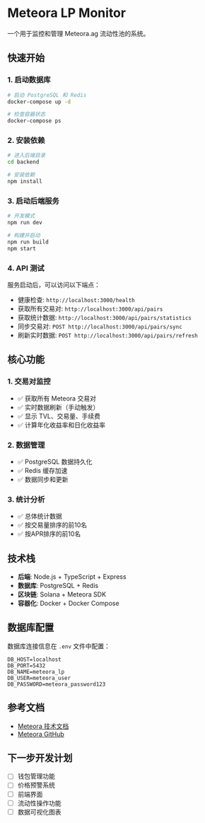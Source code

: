 # Meteora LP Monitor

一个用于监控和管理 Meteora.ag 流动性池的系统。

## 快速开始

### 1. 启动数据库

```bash
# 启动 PostgreSQL 和 Redis
docker-compose up -d

# 检查容器状态
docker-compose ps
```

### 2. 安装依赖

```bash
# 进入后端目录
cd backend

# 安装依赖
npm install
```

### 3. 启动后端服务

```bash
# 开发模式
npm run dev

# 构建并启动
npm run build
npm start
```

### 4. API 测试

服务启动后，可以访问以下端点：

- 健康检查: `http://localhost:3000/health`
- 获取所有交易对: `http://localhost:3000/api/pairs`
- 获取统计数据: `http://localhost:3000/api/pairs/statistics`
- 同步交易对: `POST http://localhost:3000/api/pairs/sync`
- 刷新实时数据: `POST http://localhost:3000/api/pairs/refresh`

## 核心功能

### 1. 交易对监控
- ✅ 获取所有 Meteora 交易对
- ✅ 实时数据刷新（手动触发）
- ✅ 显示 TVL、交易量、手续费
- ✅ 计算年化收益率和日化收益率

### 2. 数据管理
- ✅ PostgreSQL 数据持久化
- ✅ Redis 缓存加速
- ✅ 数据同步和更新

### 3. 统计分析
- ✅ 总体统计数据
- ✅ 按交易量排序的前10名
- ✅ 按APR排序的前10名

## 技术栈

- **后端**: Node.js + TypeScript + Express
- **数据库**: PostgreSQL + Redis
- **区块链**: Solana + Meteora SDK
- **容器化**: Docker + Docker Compose

## 数据库配置

数据库连接信息在 `.env` 文件中配置：

```env
DB_HOST=localhost
DB_PORT=5432
DB_NAME=meteora_lp
DB_USER=meteora_user
DB_PASSWORD=meteora_password123
```

## 参考文档

- [Meteora 技术文档](https://docs.meteora.ag/integration/dlmm-integration/dlmm-sdk/dlmm-typescript-sdk)
- [Meteora GitHub](https://github.com/MeteoraAg/dlmm-sdk)

## 下一步开发计划

- [ ] 钱包管理功能
- [ ] 价格预警系统
- [ ] 前端界面
- [ ] 流动性操作功能
- [ ] 数据可视化图表